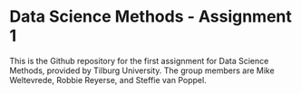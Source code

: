 # Data Science Methods - Assignment 1

This is the Github repository for the first assignment for Data Science Methods, provided by Tilburg University. The group members are Mike Weltevrede, Robbie Reyerse, and Steffie van Poppel.

